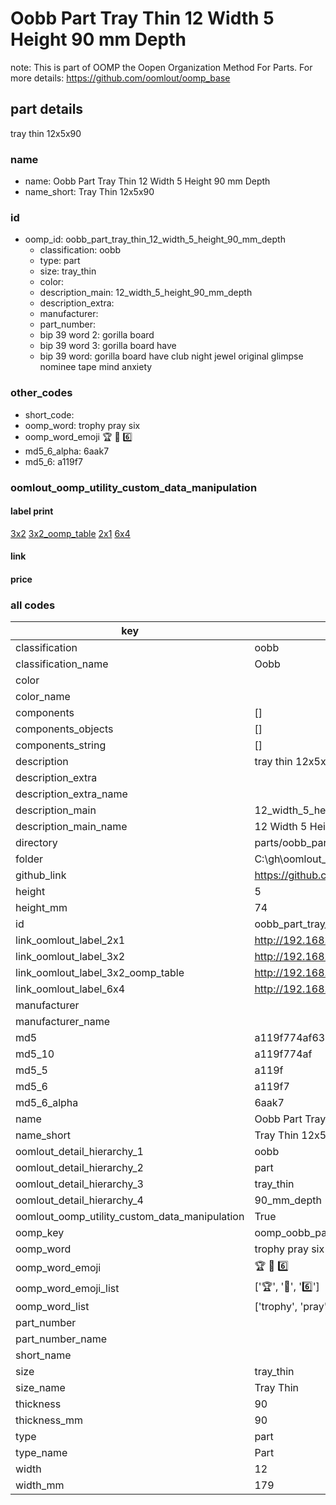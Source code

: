 # Oobb Part Tray Thin 12 Width 5 Height 90 mm Depth  

note: This is part of OOMP the Oopen Organization Method For Parts. For more details: https://github.com/oomlout/oomp_base

##  part details
  



tray thin 12x5x90



### name
* name: Oobb Part Tray Thin 12 Width 5 Height 90 mm Depth
* name_short: Tray Thin 12x5x90 
### id
* oomp_id: oobb_part_tray_thin_12_width_5_height_90_mm_depth
  * classification: oobb
  * type: part
  * size: tray_thin
  * color: 
  * description_main: 12_width_5_height_90_mm_depth
  * description_extra: 
  * manufacturer: 
  * part_number: 
  * bip 39 word 2: gorilla board
  * bip 39 word 3: gorilla board have
  * bip 39 word: gorilla board have club night jewel original glimpse nominee tape mind anxiety

### other_codes
* short_code: 
* oomp_word: trophy pray six
* oomp_word_emoji :trophy: :pray: :six:
* md5_6_alpha: 6aak7
* md5_6: a119f7






### oomlout_oomp_utility_custom_data_manipulation
#### label print
[3x2](http://192.168.1.245:1112/?label=oomp%206aak7)
[3x2_oomp_table](http://192.168.1.108:1112/?label=oomp%206aak7)
[2x1](http://192.168.1.242:1112/?label=oomp%206aak7)
[6x4](http://192.168.1.55:1112/?label=oomp%206aak7)    

#### link

                              

#### price







### all codes 
| key | value |  
| --- | --- |  
| classification | oobb |  
| classification_name | Oobb |  
| color |  |  
| color_name |  |  
| components | [] |  
| components_objects | [] |  
| components_string | [] |  
| description | tray thin 12x5x90 |  
| description_extra |  |  
| description_extra_name |  |  
| description_main | 12_width_5_height_90_mm_depth |  
| description_main_name | 12 Width 5 Height 90 mm Depth |  
| directory | parts/oobb_part_tray_thin_12_width_5_height_90_mm_depth |  
| folder | C:\gh\oomlout_oobb_version_4_generated_parts\parts\oobb_part_tray_thin_12_width_5_height_90_mm_depth |  
| github_link | https://github.com/oomlout/oomlout_oomp_part_src/tree/main/parts/oobb_part_tray_thin_12_width_5_height_90_mm_depth |  
| height | 5 |  
| height_mm | 74 |  
| id | oobb_part_tray_thin_12_width_5_height_90_mm_depth |  
| link_oomlout_label_2x1 | http://192.168.1.242:1112/?label=oomp%206aak7 |  
| link_oomlout_label_3x2 | http://192.168.1.245:1112/?label=oomp%206aak7 |  
| link_oomlout_label_3x2_oomp_table | http://192.168.1.108:1112/?label=oomp%206aak7 |  
| link_oomlout_label_6x4 | http://192.168.1.55:1112/?label=oomp%206aak7 |  
| manufacturer |  |  
| manufacturer_name |  |  
| md5 | a119f774af633395dfcac2c2d3462b25 |  
| md5_10 | a119f774af |  
| md5_5 | a119f |  
| md5_6 | a119f7 |  
| md5_6_alpha | 6aak7 |  
| name | Oobb Part Tray Thin 12 Width 5 Height 90 mm Depth |  
| name_short | Tray Thin 12x5x90  |  
| oomlout_detail_hierarchy_1 | oobb |  
| oomlout_detail_hierarchy_2 | part |  
| oomlout_detail_hierarchy_3 | tray_thin |  
| oomlout_detail_hierarchy_4 | 90_mm_depth |  
| oomlout_oomp_utility_custom_data_manipulation | True |  
| oomp_key | oomp_oobb_part_tray_thin_12_width_5_height_90_mm_depth |  
| oomp_word | trophy pray six |  
| oomp_word_emoji | :trophy: :pray: :six: |  
| oomp_word_emoji_list | [':trophy:', ':pray:', ':six:'] |  
| oomp_word_list | ['trophy', 'pray', 'six'] |  
| part_number |  |  
| part_number_name |  |  
| short_name |  |  
| size | tray_thin |  
| size_name | Tray Thin |  
| thickness | 90 |  
| thickness_mm | 90 |  
| type | part |  
| type_name | Part |  
| width | 12 |  
| width_mm | 179 |  
